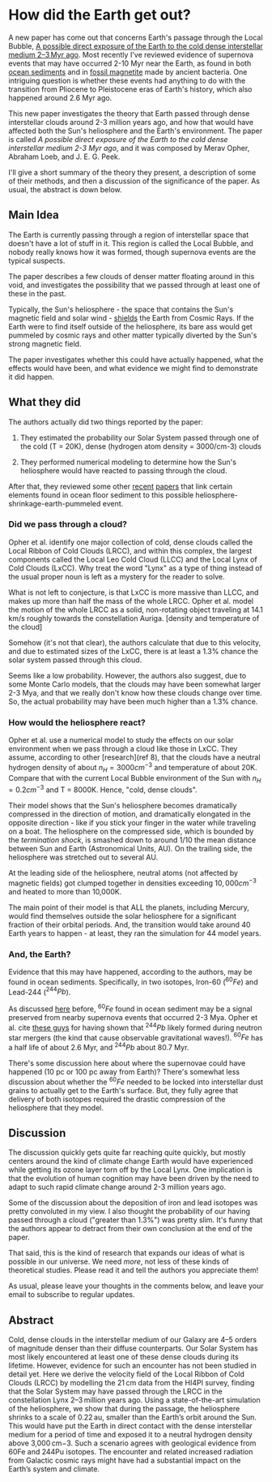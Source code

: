 How did the Earth get out?
==========================

A new paper has come out that concerns Earth's passage through the Local Bubble, [A possible direct exposure of the Earth to the cold dense interstellar medium 2–3 Myr ago](https://www.nature.com/articles/s41550-024-02279-8).  Most recently I've reviewed evidence of supernova events that may have occurred 2-10 Myr near the Earth, as found in both [ocean sediments](https://stonetelescope.wordpress.com/2016/11/12/echoes-of-ancient-cataclysm-heard-through-ocean-rock/) and in [fossil magnetite](https://stonetelescope.wordpress.com/2016/11/20/echoes-of-ancient-cataclysm-heard-through-fossils/) made by ancient bacteria.  One intriguing question is whether these events had anything to do with the transition from Pliocene to Pleistocene eras of Earth's history, which also happened around 2.6 Myr ago.

This new paper investigates the theory that Earth passed through dense interstellar clouds around 2-3 million years ago, and how that would have affected both the Sun's heliosphere and the Earth's environment.  The paper is called _A possible direct exposure of the Earth to the cold dense interstellar medium 2-3 Myr ago_, and it was composed by Merav Opher, Abraham Loeb, and J. E. G. Peek.

I'll give a short summary of the theory they present, a description of some of their methods, and then a discussion of the significance of the paper.  As usual, the abstract is down below.

## Main Idea

The Earth is currently passing through a region of interstellar space that doesn't have a lot of stuff in it.  This region is called the Local Bubble, and nobody really knows how it was formed, though supernova events are the typical suspects.

The paper describes a few clouds of denser matter floating around in this void, and investigates the possibility that we passed through at least one of these in the past.  

Typically, the Sun's heliosphere - the space that contains the Sun's magnetic field and solar wind - [shields](https://www.sciencedirect.com/science/article/abs/pii/S0273117707002347?via%3Dihub) the Earth from Cosmic Rays.  If the Earth were to find itself outside of the heliosphere, its bare ass would get pummeled by cosmic rays and other matter typically diverted by the Sun's strong magnetic field.

The paper investigates whether this could have actually happened, what the effects would have been, and what evidence we might find to demonstrate it did happen.

## What they did

The authors actually did two things reported by the paper:

1. They estimated the probability our Solar System passed through one of the cold (T = 20K), dense (hydrogen atom density = 3000/cm-3) clouds

2. They performed numerical modeling to determine how the Sun's heliosphere would have reacted to passing through the cloud.

After that, they reviewed some other [recent](https://doi.org/10.1038%2Fnature17196) [papers](https://doi.org/10.1073%2Fpnas.1601040113) that link certain elements found in ocean floor sediment to this possible heliosphere-shrinkage-earth-pummeled event.

### Did we pass through a cloud?

Opher et al. identify one major collection of cold, dense clouds called the Local Ribbon of Cold Clouds (LRCC), and within this complex, the largest components called the Local Leo Cold Cloud (LLCC) and the Local Lynx of Cold Clouds (LxCC).  Why treat the word "Lynx" as a type of thing instead of the usual proper noun is left as a mystery for the reader to solve.

What is not left to conjecture, is that LxCC is more massive than LLCC, and makes up more than half the mass of the whole LRCC.  Opher et al. model the motion of the whole LRCC as a solid, non-rotating object traveling at 14.1 km/s roughly towards the constellation Auriga.  [density and temperature of the cloud]

Somehow (it's not that clear), the authors calculate that due to this velocity, and due to estimated sizes of the LxCC, there is at least a 1.3% chance the solar system  passed through this cloud.

Seems like a low probability.  However, the authors also suggest, due to some Monte Carlo models, that the clouds may have been somewhat larger 2-3 Mya, and that we really don't know how these clouds change over time.  So, the actual probability may have been much higher than a 1.3% chance.

### How would the heliosphere react?

Opher et al. use a numerical model to study the effects on our solar environment when we pass through a cloud like those in LxCC.  They assume, according to other [research](ref 8), that the clouds have a neutral hydrogen density of about $n_H = 3000 cm^{-3}$ and temperature of about 20K.  Compare that with the current Local Bubble environment of the Sun with $n_H = 0.2 cm^{-3}$ and T = 8000K.  Hence, "cold, dense clouds".

Their model shows that the Sun's heliosphere becomes dramatically compressed in the direction of motion, and dramatically elongated in the opposite direction - like if you stick your finger in the water while traveling on a boat.  The heliosphere on the compressed side, which is bounded by the _termination shock_, is smashed down to around 1/10 the mean distance between Sun and Earth (Astronomical Units, AU).  On the trailing side, the heliosphere was stretched out to several AU.

At the leading side of the heliosphere, neutral atoms (not affected by magnetic fields) got clumped together in densities exceeding $10,000 cm^{-3}$ and heated to more than 10,000K.

The main point of their model is that ALL the planets, including Mercury, would find themselves outside the solar heliosphere for a significant fraction of their orbital periods.  And, the transition would take around 40 Earth years to happen - at least, they ran the simulation for 44 model years.

### And, the Earth?

Evidence that this may have happened, according to the authors, may be found in ocean sediments.  Specifically, in two isotopes, Iron-60 ($^60Fe$) and Lead-244 ($^244Pb$).

As discussed [here](https://stonetelescope.wordpress.com/2016/11/12/echoes-of-ancient-cataclysm-heard-through-ocean-rock/) before, $^60Fe$ found in ocean sediment may be a signal preserved from nearby supernova events that occurred 2-3 Mya.  Opher et al. cite [these guys](https://doi.org/10.1038%2Fnature17425) for having shown that $^244Pb$ likely formed during neutron star mergers (the kind that cause observable gravitational waves!).  $^60Fe$ has a half life of about 2.6 Myr, and $^244Pb$ about 80.7 Myr.

There's some discussion here about where the supernovae could have happened (10 pc or 100 pc away from Earth)?  There's somewhat less discussion about whether the $^60Fe$ needed to be locked into interstellar dust grains to actually get to the Earth's surface.  But, they fully agree that delivery of both isotopes required the drastic compression of the heliosphere that they model.

## Discussion

The discussion quickly gets quite far reaching quite quickly, but mostly centers around the kind of climate change Earth would have experienced while getting its ozone layer torn off by the Local Lynx.  One implication is that the evolution of human cognition may have been driven by the need to adapt to such rapid climate change around 2-3 million years ago.

Some of the discussion about the deposition of iron and lead isotopes was pretty convoluted in my view.  I also thought the probability of our having passed through a cloud ("greater than 1.3%") was pretty slim.  It's funny that the authors appear to detract from their own conclusion at the end of the paper.

That said, this is the kind of research that expands our ideas of what is possible in our universe.  We need _more_, not less of these kinds of theoretical studies.  Please read it and tell the authors you appreciate them!

As usual, please leave your thoughts in the comments below, and leave your email to subscribe to regular updates.

## Abstract

Cold, dense clouds in the interstellar medium of our Galaxy are 4–5 orders of magnitude denser than their diffuse counterparts. Our Solar System has most likely encountered at least one of these dense clouds during its lifetime. However, evidence for such an encounter has not been studied in detail yet. Here we derive the velocity field of the Local Ribbon of Cold Clouds (LRCC) by modelling the 21 cm data from the HI4PI survey, finding that the Solar System may have passed through the LRCC in the constellation Lynx 2–3 million years ago. Using a state-of-the-art simulation of the heliosphere, we show that during the passage, the heliosphere shrinks to a scale of 0.22 au, smaller than the Earth’s orbit around the Sun. This would have put the Earth in direct contact with the dense interstellar medium for a period of time and exposed it to a neutral hydrogen density above 3,000 cm−3. Such a scenario agrees with geological evidence from 60Fe and 244Pu isotopes. The encounter and related increased radiation from Galactic cosmic rays might have had a substantial impact on the Earth’s system and climate.
